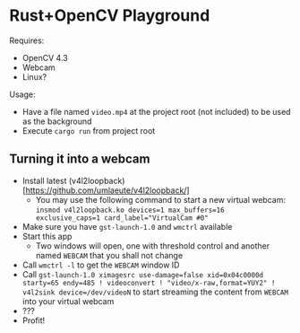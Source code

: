 # Rust+OpenCV Playground

Requires:
* OpenCV 4.3
* Webcam
* Linux?

Usage:
* Have a file named `video.mp4` at the project root (not included) to be used as the background
* Execute `cargo run` from project root

## Turning it into a webcam

* Install latest (v4l2loopback)[https://github.com/umlaeute/v4l2loopback/]
  * You may use the following command to start a new virtual webcam: `insmod v4l2loopback.ko devices=1 max_buffers=16 exclusive_caps=1 card_label="VirtualCam #0"` 
* Make sure you have `gst-launch-1.0` and `wmctrl` available
* Start this app
  * Two windows will open, one with threshold control and another named `WEBCAM` that you shall not change
* Call `wmctrl -l` to get the `WEBCAM` window ID
* Call `gst-launch-1.0 ximagesrc use-damage=false xid=0x04c0000d starty=65 endy=485 ! videoconvert ! "video/x-raw,format=YUY2" ! v4l2sink device=/dev/videoN` to start streaming the content from `WEBCAM` into your virtual webcam
* ???
* Profit!
